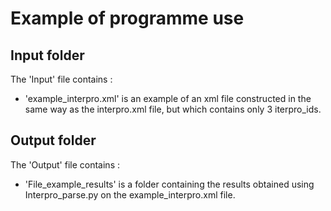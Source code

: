 # Example of programme use 

## Input folder

The 'Input' file contains :
 - 'example_interpro.xml' is an example of an xml file constructed in the same way as the interpro.xml file, but which contains only 3 iterpro_ids. 

## Output folder

The 'Output' file contains : 
 - 'File_example_results' is a folder containing the results obtained using Interpro_parse.py on the example_interpro.xml file.


